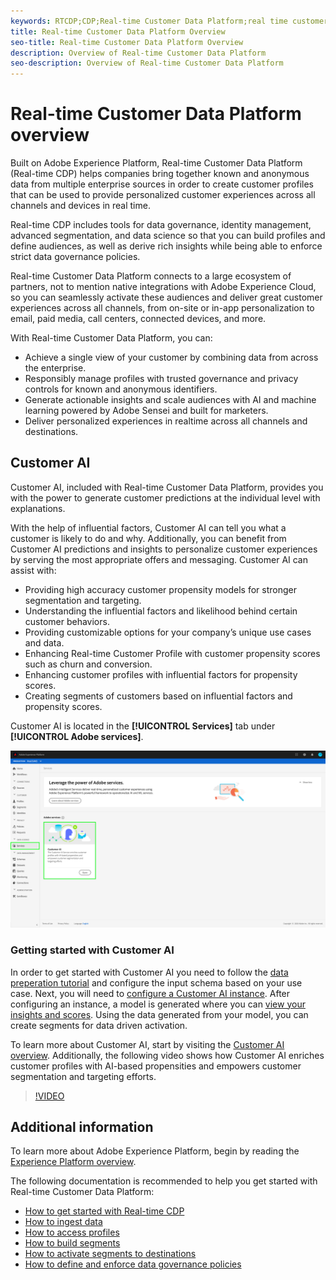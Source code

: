 ```yaml
---
keywords: RTCDP;CDP;Real-time Customer Data Platform;real time customer data platform;real time cdp;cdp;Customer AI
title: Real-time Customer Data Platform Overview
seo-title: Real-time Customer Data Platform Overview
description: Overview of Real-time Customer Data Platform
seo-description: Overview of Real-time Customer Data Platform
---
```


# Real-time Customer Data Platform overview

Built on Adobe Experience Platform, Real-time Customer Data Platform (Real-time CDP) helps companies bring together known and anonymous data from multiple enterprise sources in order to create customer profiles that can be used to provide personalized customer experiences across all channels and devices in real time.

Real-time CDP includes tools for data governance, identity management, advanced segmentation, and data science so that you can build profiles and define audiences, as well as derive rich insights while being able to enforce strict data governance policies.

Real-time Customer Data Platform connects to a large ecosystem of partners, not to mention native integrations with Adobe Experience Cloud, so you can seamlessly activate these audiences and deliver great customer experiences across all channels, from on-site or in-app personalization to email, paid media, call centers, connected devices, and more.

With Real-time Customer Data Platform, you can:

- Achieve a single view of your customer by combining data from across the enterprise.
- Responsibly manage profiles with trusted governance and privacy controls for known and anonymous identifiers.
- Generate actionable insights and scale audiences with AI and machine learning powered by Adobe Sensei and built for marketers.
- Deliver personalized experiences in realtime across all channels and destinations.

## Customer AI

Customer AI, included with Real-time Customer Data Platform, provides you with the power to generate customer predictions at the individual level with explanations.

With the help of influential factors, Customer AI can tell you what a customer is likely to do and why. Additionally, you can benefit from Customer AI predictions and insights to personalize customer experiences by serving the most appropriate offers and messaging. Customer AI can assist with:

- Providing high accuracy customer propensity models for stronger segmentation and targeting.
- Understanding the influential factors and likelihood behind certain customer behaviors.
- Providing customizable options for your company’s unique use cases and data.
- Enhancing Real-time Customer Profile with customer propensity scores such as churn and conversion.
- Enhancing customer profiles with influential factors for propensity scores.
- Creating segments of customers based on influential factors and propensity scores.

Customer AI is located in the **[!UICONTROL Services]** tab under **[!UICONTROL Adobe services]**.

![Customer AI location](./assets/overview/rtcdp-customer-ai.png)

### Getting started with Customer AI

In order to get started with Customer AI you need to follow the [data preperation tutorial](../intelligent-services/data-preparation.md) and configure the input schema based on your use case. Next, you will need to [configure a Customer AI instance](../intelligent-services/customer-ai/user-guide/configure.md). After configuring an instance, a model is generated where you can [view your insights and scores](../intelligent-services/customer-ai/user-guide/discover-insights.md). Using the data generated from your model, you can create segments for data driven activation.

To learn more about Customer AI, start by visiting the [Customer AI overview](../intelligent-services/customer-ai/overview.md). Additionally, the following video shows how Customer AI enriches customer profiles with AI-based propensities and empowers customer segmentation and targeting efforts.

>[!VIDEO](https://video.tv.adobe.com/v/40374/?quality=12&learn=on)

## Additional information

To learn more about Adobe Experience Platform, begin by reading the [Experience Platform overview](../landing/home.md).

The following documentation is recommended to help you get started with Real-time Customer Data Platform:

- [How to get started with Real-time CDP](get-started.md)
- [How to ingest data](sources/sources-overview.md)
- [How to access profiles](profile/profile-overview.md)
- [How to build segments](segmentation/segmentation-overview.md)
- [How to activate segments to destinations](destinations/activate-destinations.md)
- [How to define and enforce data governance policies](privacy/data-governance-overview.md)
